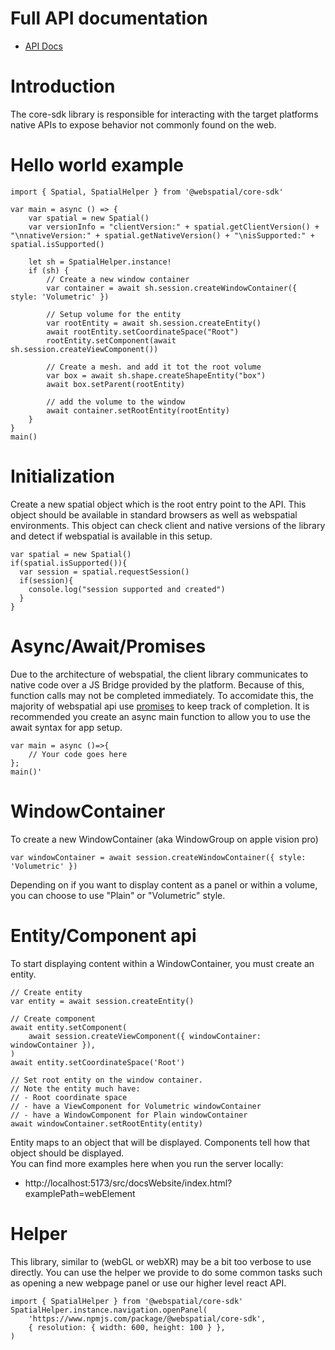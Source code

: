 # **Full API documentation**

* [API Docs](https://github.com/webspatial/webspatial.github.io/blob/main/docs/globals.md)

# **Introduction**

The core-sdk library is responsible for interacting with the target platforms native APIs to expose behavior not commonly found on the web.

# **Hello world example**

```
import { Spatial, SpatialHelper } from '@webspatial/core-sdk'

var main = async () => {
    var spatial = new Spatial()
    var versionInfo = "clientVersion:" + spatial.getClientVersion() + "\nnativeVersion:" + spatial.getNativeVersion() + "\nisSupported:" + spatial.isSupported()
    
    let sh = SpatialHelper.instance!
    if (sh) {
        // Create a new window container
        var container = await sh.session.createWindowContainer({ style: 'Volumetric' })
        
        // Setup volume for the entity
        var rootEntity = await sh.session.createEntity()
        await rootEntity.setCoordinateSpace("Root")
        rootEntity.setComponent(await sh.session.createViewComponent())
        
        // Create a mesh. and add it tot the root volume
        var box = await sh.shape.createShapeEntity("box")
        await box.setParent(rootEntity)
        
        // add the volume to the window
        await container.setRootEntity(rootEntity)
    }
}
main()
```

# **Initialization**

Create a new spatial object which is the root entry point to the API. This object should be available in standard browsers as well as webspatial environments. This object can check client and native versions of the library and detect if webspatial is available in this setup.

```
var spatial = new Spatial()
if(spatial.isSupported()){
  var session = spatial.requestSession()
  if(session){
    console.log("session supported and created")
  }
}
```

# **Async/Await/Promises**

Due to the architecture of webspatial, the client library communicates to native code over a JS Bridge provided by the platform. Because of this, function calls may not be completed immediately. To accomidate this, the majority of webspatial api use [promises](https://developer.mozilla.org/en-US/docs/Web/JavaScript/Reference/Global_Objects/Promise) to keep track of completion. It is recommended you create an async main function to allow you to use the await syntax for app setup.

```
var main = async ()=>{
    // Your code goes here
};
main()'
```

# **WindowContainer**

To create a new WindowContainer (aka WindowGroup on apple vision pro)

```
var windowContainer = await session.createWindowContainer({ style: 'Volumetric' })
```

Depending on if you want to display content as a panel or within a volume, you can choose to use "Plain" or "Volumetric" style.

# **Entity/Component api**

To start displaying content within a WindowContainer, you must create an entity.

```
// Create entity
var entity = await session.createEntity()

// Create component
await entity.setComponent(
    await session.createViewComponent({ windowContainer: windowContainer }),
)
await entity.setCoordinateSpace('Root')

// Set root entity on the window container. 
// Note the entity much have:
// - Root coordinate space
// - have a ViewComponent for Volumetric windowContainer
// - have a WindowComponent for Plain windowContainer
await windowContainer.setRootEntity(entity)
```

Entity maps to an object that will be displayed. Components tell how that object should be displayed.  
You can find more examples here when you run the server locally:

* http://localhost:5173/src/docsWebsite/index.html?examplePath=webElement

# **Helper**

This library, similar to (webGL or webXR) may be a bit too verbose to use directly. You can use the helper we provide to do some common tasks such as opening a new webpage panel or use our higher level react API.

```
import { SpatialHelper } from '@webspatial/core-sdk'
SpatialHelper.instance.navigation.openPanel(
    'https://www.npmjs.com/package/@webspatial/core-sdk',
    { resolution: { width: 600, height: 100 } },
)
```
